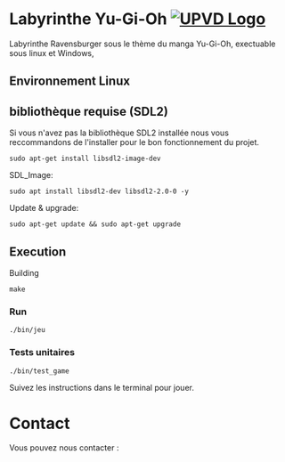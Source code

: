 # Labyrinthe Yu-Gi-Oh [![UPVD Logo](https://upload.wikimedia.org/wikipedia/fr/e/e6/UPVD_logo.svg)](https://www.univ-perp.fr)

Labyrinthe Ravensburger sous le thème du manga Yu-Gi-Oh, exectuable sous linux et Windows, 
## Environnement Linux
## bibliothèque requise (SDL2)
Si vous n'avez pas la bibliothèque SDL2 installée nous vous reccommandons de l'installer pour le bon fonctionnement du projet.
```shell
sudo apt-get install libsdl2-image-dev
```
SDL_Image:
```shell
sudo apt install libsdl2-dev libsdl2-2.0-0 -y
```
Update & upgrade:
```shell
sudo apt-get update && sudo apt-get upgrade
```
## Execution
Building
```shell
make
```
### Run
```shell
./bin/jeu
```
### Tests unitaires
```shell
./bin/test_game
```
Suivez les instructions dans le terminal pour jouer.

# Contact
Vous pouvez nous contacter : 

